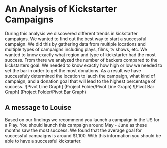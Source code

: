 # An Analysis of Kickstarter Campaigns
During this analysis we discovered different trends in kickstarter campaigns. We wanted to find out the best way to start a successful campaign. We did this by gathering data from multiple locations and multiple types of campaigns including plays, films, tv shows, etc. We wanted to know exactly what region and type of kickstarter had the most success. From there we analyzed the number of backers compared to the kickstarters goal. We needed to know exactly how high or low we needed to set the bar in order to get the most donations. As a result we have successfuly determined the location to lauch the campaign, what kind of campaign, and a donation goal that will lead to the highest percentage of success.
![Pivot Line Graph] (Project Folder/Pivot Line Graph)
![Pivot Bar Graph] (Project Folder/Pivot Bar Graph)
## A message to Louise
Based on our findings we recommend you launch a campaign in the US for a Play. You should launch this campaign around May - June as these months saw the most success. We found that the average goal for successful campaigns is around $1,100. With this information you should be able to have a successful kickstarter.
